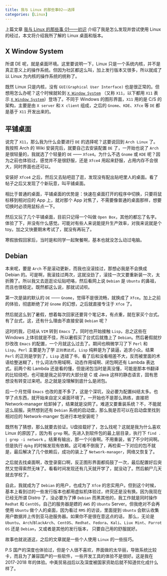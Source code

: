 ```yaml
---
title: 我与 Linux 的那些事02——选择
categories: [Linux]
---
```


上篇文章 [我与 Linux 的那些事 01——初识](https://oneforalone.github.io/linux/2021/01/09/linux-staffs-01.html) 介绍了我是怎么发现并尝试使用 Linux 的经过，本文将介绍我所了解的 Linux 桌面和版本。

## X Window System

所谓 DE 呢，就是桌面环境。这里要说明一下，Linux 只是一个系统内核，并不是真正意义上的操作系统。但因为社区都这么叫，加上发行版本又很多，所以就成了以 Linux 为内核的操作系统的统称了。

既然 Linux 只是内核，没有 `GUI(Graphical User Interface)` 也是很正常的。但想用怎么办呢？这个时候就轮到 [`X Window System`][x-window-system] （又称 `X11`，以下都用 `X11` 表示 [`X Window System`][x-window-system]）登场了。不同于 Windows 的图形界面，`X11` 用的是 C/S 的架构，主要是由 `X server` 和 `X client` 组成，之后的 `Gnome`、`KDE`、`Xfce` 等 `DE` 都是基于 `X11` 开发出来的。

## 平铺桌面

说完了 `X11`，那么我为什么会要进行 `DE` 的选择呢？这要说回到 `Arch Linux` 了。我按照 Arch 的 Wiki 安装完后，就要自己去安装配置 `DE` 了，一开始也说了 `Arch` 是很轻量的，我就选了个轻量的 `DE` —— `Xfce4`。为什么不选 `Gnome` 或 `KDE` 呢？因为之前也体验过，感觉并不是很舒服，还是 `Xfce4` 用起来舒服，占用内存不会很大，同时界面也还可以。

安装好 `Xfce4` 之后，然后又去贴吧逛了逛，发现没有配出贴吧里人的桌面。看了帖子之后又发现了个新玩意，叫平铺桌面。

相比于普通的桌面，平铺桌面的优势是：快速在桌面打开的程序中切换，只要将鼠标移到相对应的 App 上，就对那个 App 对焦了，不需要像普通的桌面那样，想要切换时必须用鼠标点一下。

然后又玩了几个平铺桌面，目前只记得一个叫做 `Open Box`，其他的都忘了名字。体验了下，并没有什么感觉。可能对有些人来说能提升生产效率，对我来说就是个 toy。加之又快要期末考试了，就没有再玩了。

寒假放假回家后，当时是和同学一起聚餐啊，基本也就没怎么动过电脑。

## Debian

本来呢，要是 `Arch` 不是滚动更新，而我也没滚挂过，那想必我是不会换成 Debian 的。可是啊，我滚挂过两次，这就没劲了，滚挂一次又要重新装一次，太折腾了。所以我又去逛逛论坛贴吧咯，然后看网上说 `Debian` 是 `Ubuntu` 的鼻祖，而且也很稳定。既然都这么说，那就试试呗。

第一次是装的默认的 `DE` —— `Gnome`，觉得不是很流畅，就换成了 `Xfce`。加上之前的体验，彻底断绝了对 `Gnome` 的幻想，之后就直接专注于 `Xfce` 了。

然后就这么到了暑假，想着每次回家还要背个笔记本，有点重，就在家买个台式。有了台式，这，还有什么理由不直接安装 `Debian` 呢？

这时的我，已经从 `VIM` 转到 `Emacs` 了。同时也开始接触 `Lisp`，总之这些在 Windows 上体验就是不佳，所以暑假买了台式后就撸上了 `Debian`。然后暑假就抄抄改改 `Emacs` 的配置，一个月就这么过去了。期间也稍微学习了下 `Perl` 和 `Lisp`。`Perl` 主要是为了学 `正则表达式`，`Lisp` 纯粹是为了装逼，追求小众。结果 `Perl` 的正则是学到了，`Lisp` 选错了书，看了后和没看相差不大，反而被里面的术语给整迷糊了，什么词法作用域啊、动态作用域啊、闭包啊还有 Lambda 表达式。前两个和 Lambda 还是看的懂，但是闭包当时是真没懂，可能是那本书翻译的比较绕吧，也可能是我之前学的大部分是 C 或 Java 这样的静态语言，固有思想没有转变过来吧。总之就是没理解到底什么是闭包。

后一个月觉得 `Emacs` 也改的差不多了，这是个深坑，没必要为配置纠结太多。也学了点东西，就开始来自定义桌面环境了。一开始也不是那么熟练，直接把 Network-manager 给卸掉了，结果就是没网了。难道又要重装系统？不，不能就这么屈服。突然想到还有 `Debian` 系统的启动盘，那么我是否可以在启动盘里找到相对应的 Network-manger 包进行本地安装呢？

既然有了猜想，那么就要去验证。U盘挂载好了，怎么找呢？这就是我为什么喜欢 Linux 的原因了，因为有 `grep` 啊。先进入到软件包的最上层目录，执行下 `find . | grep -i network` 。结果有输出，那一个兴奋啊。不用重装，省了不少时间啊。但是执行 `dpkg` 的时候发现有依赖。这可难不倒我了，再检索一下对应的包不就是，最后解决了几个依赖后，成功的装上了 `Network-manager`，网络又恢复了。

之后就去找桌面啊，改登录窗口啊，反正图形界面都捣鼓了一次，最后配置好后突然又觉得索然无味了。看看时间发现还有几天就开学了，就没动了。然后躺尸几天就去学校了。

自此，我就成为了 `Debian` 的用户，也成为了 `Xfce` 的忠实用户。但到这个时候，基本上看到过的一些发行版本也都用虚拟机体验过，终究还是没有换。因为我现在已经无所谓 Distro 了，没必要为了捧 `Debian` 而黑其他的，我工作就是同时操作 `Redhat` 和 `CentOS`，自己的服务器是嫖的 `AWS` 的 `Ubuntu` Server。但我绝对不会再使用 `Ubuntu` 做个人的桌面，因为看过 `RMS` 的访谈，里面提到 `Ubuntu` 会默认收集用户数据并上传到亚马逊服务器。如果你不是很在意这点的话， 那么，无论是 `Ubuntu`、`Arch`/`BlackArch`、`CentOS`、`Redhat`、`Fedora`、`Kali`、`Liux Mint`、`Parrot OS` 还是 `Debian`，又或者是其他的发行版本， 只要自己用的舒服就好。

故事也就说道这，之后的文章就是一些个人使用 `Linux` 的一些技巧。

P.S 国产的深度也体验过，但是个人很不喜欢，界面做的太华丽，导致系统比较卡，而且为了兼容国产的一些软件，一些开发工具的体验不是很好。这是我在 2017-2018 年的体验。中美贸易战后以及深度被国家资助后就不知道优化成什么样了。


[x-window-system]: https://baike.baidu.com/item/X-WINDOW/2769585